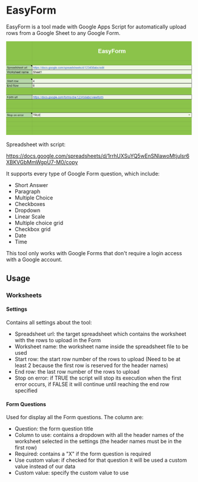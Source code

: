 # EasyForm
EasyForm is a tool made with Google Apps Script for automatically upload rows from a Google Sheet to any Google Form.

![ScreenShot](easyform1.png)



Spreadsheet with script:

https://docs.google.com/spreadsheets/d/1rrhUXSuYQ5wEnSNlawoMtjulsr6XBKVGbMmWgpU7-M0/copy


It supports every type of Google Form question, which include:
- Short Answer
- Paragraph
- Multiple Choice
- Checkboxes
- Dropdown
- Linear Scale
- Multiple choice grid
- Checkbox grid
- Date
- Time

This tool only works with Google Forms that don't require a login access with a Google account.

## Usage

### Worksheets

#### Settings

Contains all settings about the tool:
- Spreadsheet url: the target spreadsheet which contains the worksheet with the rows to upload in the Form
- Worksheet name: the worksheet name inside the spreadsheet file to be used
- Start row: the start row number of the rows to upload (Need to be at least 2 because the first row is reserved for the header names)
- End row: the last row number of the rows to upload
- Stop on error: if TRUE the script will stop its execution when the first error occurs, if FALSE it will continue until reaching the end row specified


#### Form Questions

Used for display all the Form questions. The column are:
- Question: the form question title
- Column to use: contains a dropdown with all the header names of the worksheet selected in the settings (the header names must be in the first row)
- Required: contains a "X" if the form question is required
- Use custom value: if checked for that question it will be used a custom value instead of our data
- Custom value: specify the custom value to use



